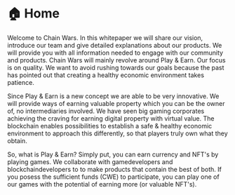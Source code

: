 # 🏠 Home

Welcome to Chain Wars. In this whitepaper we will share our vision, introduce our team and give detailed explanations about our products. We will provide you with all information needed to engage with our community and products. Chain Wars will mainly revolve around Play & Earn. Our focus is on quality. We want to avoid rushing towards our goals because the past has pointed out that creating a healthy economic environment takes patience. 

Since Play & Earn is a new concept we are able to be very innovative. We will provide ways of earning valuable property which you can be the owner of, no intermediaries involved. We have seen big gaming corporates achieving the craving for earning digital property with virtual value. The blockchain enables possibilities to establish a safe & healthy economic environment to approach this differently, so that players truly own what they obtain.

So, what is Play & Earn? Simply put, you can earn currency and NFT's by playing games. We collaborate with gamedevelopers and blockchaindevelopers to to make products that contain the best of both. If you posess the sufficient funds \(CWE\) to participate, you can play one of our games with the potential of earning more \(or valuable NFT's\). 

